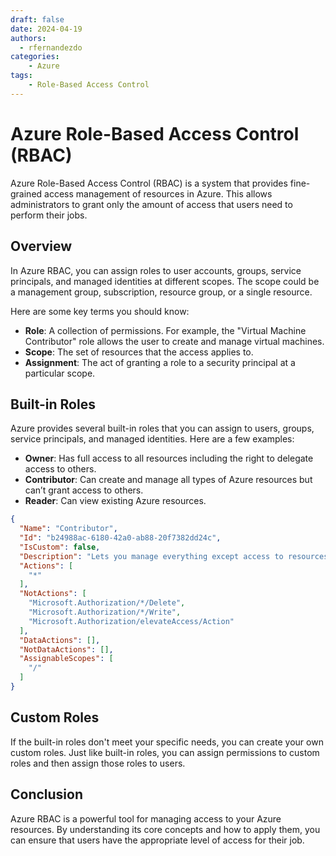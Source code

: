 ```yaml
---
draft: false
date: 2024-04-19
authors:
  - rfernandezdo
categories:
    - Azure
tags:
    - Role-Based Access Control    
---    
```


# Azure Role-Based Access Control (RBAC)

Azure Role-Based Access Control (RBAC) is a system that provides fine-grained access management of resources in Azure. This allows administrators to grant only the amount of access that users need to perform their jobs.

## Overview

In Azure RBAC, you can assign roles to user accounts, groups, service principals, and managed identities at different scopes. The scope could be a management group, subscription, resource group, or a single resource. 

Here are some key terms you should know:

- **Role**: A collection of permissions. For example, the "Virtual Machine Contributor" role allows the user to create and manage virtual machines.
- **Scope**: The set of resources that the access applies to. 
- **Assignment**: The act of granting a role to a security principal at a particular scope.

## Built-in Roles

Azure provides several built-in roles that you can assign to users, groups, service principals, and managed identities. Here are a few examples:

- **Owner**: Has full access to all resources including the right to delegate access to others.
- **Contributor**: Can create and manage all types of Azure resources but can’t grant access to others.
- **Reader**: Can view existing Azure resources.

```json
{
  "Name": "Contributor",
  "Id": "b24988ac-6180-42a0-ab88-20f7382dd24c",
  "IsCustom": false,
  "Description": "Lets you manage everything except access to resources.",
  "Actions": [
    "*"
  ],
  "NotActions": [
    "Microsoft.Authorization/*/Delete",
    "Microsoft.Authorization/*/Write",
    "Microsoft.Authorization/elevateAccess/Action"
  ],
  "DataActions": [],
  "NotDataActions": [],
  "AssignableScopes": [
    "/"
  ]
}
```

## Custom Roles

If the built-in roles don't meet your specific needs, you can create your own custom roles. Just like built-in roles, you can assign permissions to custom roles and then assign those roles to users.

## Conclusion

Azure RBAC is a powerful tool for managing access to your Azure resources. By understanding its core concepts and how to apply them, you can ensure that users have the appropriate level of access for their job.

